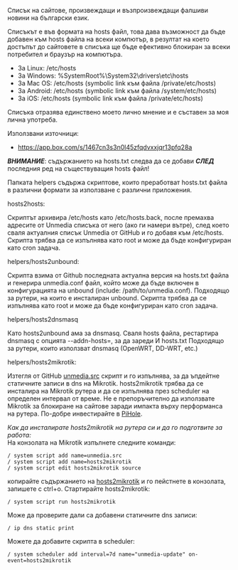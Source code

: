 Списък на сайтове, произвеждащи и възпроизвеждащи фалшиви новини на български език.

Списъкът е във формата на hosts файл, това дава възможност да бъде добавен към hosts файла на всеки
компютър, в резултат на което достъпът до сайтовете в списъка ще бъде ефективно блокиран за всеки
потребител и браузър на компютъра.

- За Linux: /etc/hosts   
- За Windows: %SystemRoot%\System32\drivers\etc\hosts   
- За Mac OS: /etc/hosts (symbolic link към файла /private/etc/hosts)   
- За Android: /etc/hosts (symbolic link към файла /system/etc/hosts)   
- За iOS: /etc/hosts (symbolic link към файла /private/etc/hosts)   

Списъка отразява единствено моето лично мнение и е съставен за моя лична употреба.

Използвани източници:
- https://app.box.com/s/1467cn3s3n0l45zfqdvxxjqr13pfq28a

_**ВНИМАНИЕ**_: съдържанието на hosts.txt следва да се добави _**СЛЕД**_ последния ред на
съществуващия hosts файл!

Папката helpers съдържа скриптове, които преработват hosts.txt файла в различни формати за
използване с различни приложения.

hosts2hosts:   

Скриптът архивира /etc/hosts като /etc/hosts.back, после премахва адресите от Unmedia
списъка от него (ако ги намери вътре), след което сваля актуалния списък Unmedia от
GitHub и го добавя към /etc/hosts.
Скрипта трябва да се изпълнява като root и може да бъде конфигуриран като cron задача.

helpers/hosts2unbound:

Скрипта взима от Github последната актуална версия на hosts.txt файла и генерира unmedia.conf файл,
който може да бъде включен в конфигурацията на unbound (include: /path/to/unmedia.conf). Подходящо
за рутери, на които е инсталиран unbound. Скрипта трябва да се изпълнява като root и може да бъде
конфигуриран като cron задача.

helpers/hosts2dnsmasq

Като hosts2unbound ама за dnsmasq.
Сваля hosts файла, рестартира dnsmasq с опцията --addn-hosts=, за да зареди И hosts.txt
Подходящо за рутери, които използват dnsmasq (OpenWRT, DD-WRT, etc.)

helpers/hosts2mikrotik:   

Изтегля от GitHub
[unmedia.src](https://github.com/yradunchev/unmedia/blob/master/mikrotik/unmedia.src)
скрипт и го изпълнява, за да ъпдейтне статичните записи в dns на
Mikrotik. hosts2mikrotik трябва да се инсталира на Mikrotik рутера и да се
изпълнява през scheduler на определен интервал от време. Не е препоръчително да
използвате Mikrotik за блокиране на сайтове заради импакта върху перформанса на
рутера. По-добре инвестирайте в [PiHole](https://pi-hole.net/).

_Как да инсталирате hosts2mikrotik на рутера си и да го подготвите за работа:_   
На конзолата на Mikrotik изпълнете следните команди:
```
/ system script add name=unmedia.src
/ system script add name=hosts2mikrotik
/ system script edit hosts2mikrotik source
```
копирайте съдържанието на
[hosts2mikrotik](https://github.com/yradunchev/unmedia/blob/master/helpers/hosts2mikrotik.scr)
и го пейстнете в конзолата, запишете с ctrl+o. Стартирайте hosts2mikrotik:
```
/ system script run hosts2mikrotik
```
Може да проверите дали са добавени статичните dns записи:
```
/ ip dns static print
```
Можете да добавите скрипта в scheduler:
```
/ system scheduler add interval=7d name="unmedia-update" on-event=hosts2mikrotik
```

